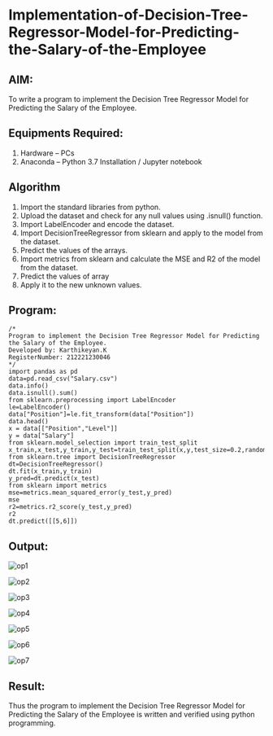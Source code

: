 # Implementation-of-Decision-Tree-Regressor-Model-for-Predicting-the-Salary-of-the-Employee

## AIM:
To write a program to implement the Decision Tree Regressor Model for Predicting the Salary of the Employee.

## Equipments Required:
1. Hardware – PCs
2. Anaconda – Python 3.7 Installation / Jupyter notebook

## Algorithm
1. Import the standard libraries from python.
2. Upload the dataset and check for any null values using .isnull() function.
3. Import LabelEncoder and encode the dataset.
4. Import DecisionTreeRegressor from sklearn and apply to the model from the dataset.
5. Predict the values of the arrays.
6. Import metrics from sklearn and calculate the MSE and R2 of the model from the dataset.
7. Predict the values of array
8. Apply it to the new unknown values.

## Program:
```
/*
Program to implement the Decision Tree Regressor Model for Predicting the Salary of the Employee.
Developed by: Karthikeyan.K
RegisterNumber: 212221230046
*/
import pandas as pd
data=pd.read_csv("Salary.csv")
data.info()
data.isnull().sum()
from sklearn.preprocessing import LabelEncoder
le=LabelEncoder()
data["Position"]=le.fit_transform(data["Position"])
data.head()
x = data[["Position","Level"]]
y = data["Salary"]
from sklearn.model_selection import train_test_split
x_train,x_test,y_train,y_test=train_test_split(x,y,test_size=0.2,random_state=2)
from sklearn.tree import DecisionTreeRegressor
dt=DecisionTreeRegressor()
dt.fit(x_train,y_train)
y_pred=dt.predict(x_test)
from sklearn import metrics
mse=metrics.mean_squared_error(y_test,y_pred)
mse
r2=metrics.r2_score(y_test,y_pred)
r2
dt.predict([[5,6]])
```

## Output:
![op1](https://user-images.githubusercontent.com/93427303/198190086-06a9a267-5001-4c50-bff3-795d32668d97.png)

![op2](https://user-images.githubusercontent.com/93427303/198190087-5ec4c936-1135-4a27-a086-ed04902ca198.png)

![op3](https://user-images.githubusercontent.com/93427303/198190095-025daa40-cddd-4dfe-9d4e-9a11630fc556.png)

![op4](https://user-images.githubusercontent.com/93427303/198190112-806ef154-8292-4890-b539-ae19fb568b64.png)

![op5](https://user-images.githubusercontent.com/93427303/198190134-736d2b46-641f-4be4-acbd-2bddc1e101da.png)

![op6](https://user-images.githubusercontent.com/93427303/198190156-f517a4b4-abfc-4ea9-884e-13d5d1644b55.png)

![op7](https://user-images.githubusercontent.com/93427303/198190175-b256d9fc-a2c5-49be-ab2d-9033512bb693.png)
## Result:
Thus the program to implement the Decision Tree Regressor Model for Predicting the Salary of the Employee is written and verified using python programming.
